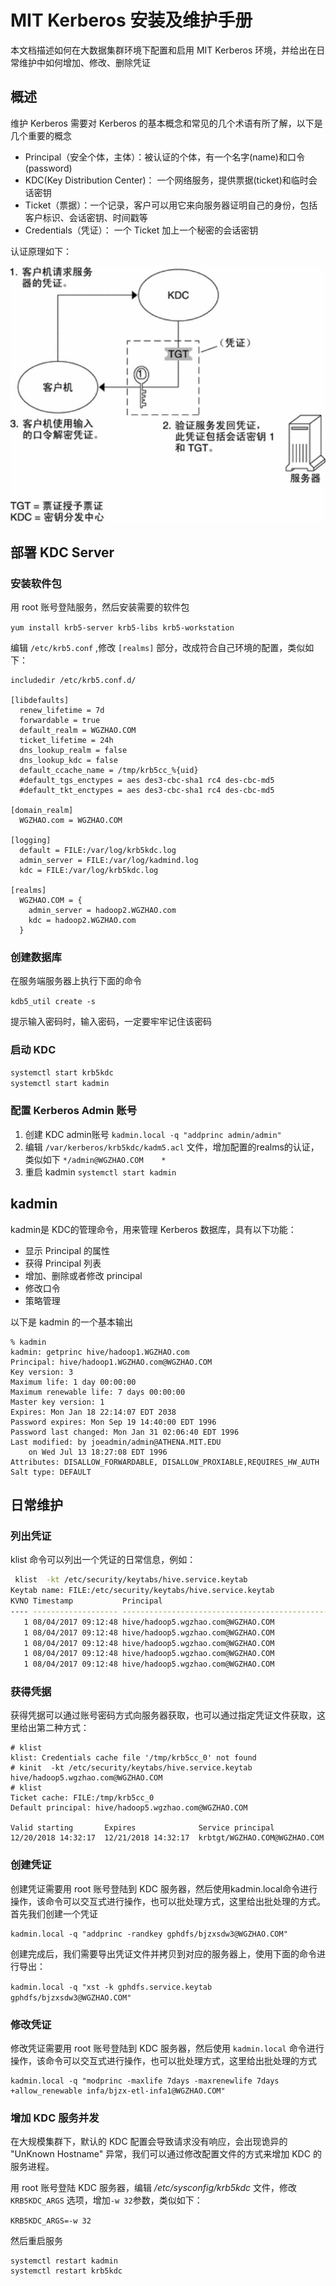# MIT Kerberos  安装及维护手册

本文档描述如何在大数据集群环境下配置和启用 MIT Kerberos 环境，并给出在日常维护中如何增加、修改、删除凭证

## 概述

维护 Kerberos 需要对 Kerberos 的基本概念和常见的几个术语有所了解，以下是几个重要的概念

- Principal（安全个体，主体）：被认证的个体，有一个名字(name)和口令(password)
- KDC(Key Distribution Center)： 一个网络服务，提供票据(ticket)和临时会话密钥
- Ticket（票据）：一个记录，客户可以用它来向服务器证明自己的身份，包括客户标识、会话密钥、时间戳等
- Credentials（凭证）： 一个 Ticket 加上一个秘密的会话密钥

认证原理如下：


![IMAGE](images/6A134438C03225BA6B02D43CB5BB77D9.jpg)


## 部署 KDC Server

### 安装软件包

用 root 账号登陆服务，然后安装需要的软件包

`yum install krb5-server krb5-libs krb5-workstation`

编辑 `/etc/krb5.conf` ,修改 `[realms]` 部分，改成符合自己环境的配置，类似如下：

```
includedir /etc/krb5.conf.d/

[libdefaults]
  renew_lifetime = 7d
  forwardable = true
  default_realm = WGZHAO.COM
  ticket_lifetime = 24h
  dns_lookup_realm = false
  dns_lookup_kdc = false
  default_ccache_name = /tmp/krb5cc_%{uid}
  #default_tgs_enctypes = aes des3-cbc-sha1 rc4 des-cbc-md5
  #default_tkt_enctypes = aes des3-cbc-sha1 rc4 des-cbc-md5

[domain_realm]
  WGZHAO.com = WGZHAO.COM

[logging]
  default = FILE:/var/log/krb5kdc.log
  admin_server = FILE:/var/log/kadmind.log
  kdc = FILE:/var/log/krb5kdc.log

[realms]
  WGZHAO.COM = {
    admin_server = hadoop2.WGZHAO.com
    kdc = hadoop2.WGZHAO.com
  }
```

### 创建数据库

在服务端服务器上执行下面的命令

`kdb5_util create -s`

提示输入密码时，输入密码，一定要牢牢记住该密码

### 启动 KDC

```bash
systemctl start krb5kdc
systemctl start kadmin
```

### 配置 Kerberos Admin 账号 

1. 创建 KDC admin账号 `kadmin.local -q "addprinc admin/admin" `
2. 编辑 `/var/kerberos/krb5kdc/kadm5.acl` 文件，增加配置的realms的认证，类似如下 `*/admin@WGZHAO.COM    *`
3. 重启 kadmin `systemctl start kadmin`

## kadmin

kadmin是 KDC的管理命令，用来管理 Kerberos 数据库，具有以下功能：

- 显示 Principal 的属性
- 获得 Principal 列表
- 增加、删除或者修改 principal
- 修改口令
- 策略管理

以下是 kadmin 的一个基本输出

```shell
% kadmin
kadmin: getprinc hive/hadoop1.WGZHAO.com
Principal: hive/hadoop1.WGZHAO.com@WGZHAO.COM
Key version: 3
Maximum life: 1 day 00:00:00
Maximum renewable life: 7 days 00:00:00
Master key version: 1
Expires: Mon Jan 18 22:14:07 EDT 2038
Password expires: Mon Sep 19 14:40:00 EDT 1996
Password last changed: Mon Jan 31 02:06:40 EDT 1996
Last modified: by joeadmin/admin@ATHENA.MIT.EDU
	on Wed Jul 13 18:27:08 EDT 1996
Attributes: DISALLOW_FORWARDABLE, DISALLOW_PROXIABLE,REQUIRES_HW_AUTH
Salt type: DEFAULT
```

## 日常维护

### 列出凭证

klist 命令可以列出一个凭证的日常信息，例如：

```bash
 klist  -kt /etc/security/keytabs/hive.service.keytab 
Keytab name: FILE:/etc/security/keytabs/hive.service.keytab
KVNO Timestamp           Principal
---- ------------------- ------------------------------------------------------
   1 08/04/2017 09:12:48 hive/hadoop5.wgzhao.com@WGZHAO.COM
   1 08/04/2017 09:12:48 hive/hadoop5.wgzhao.com@WGZHAO.COM
   1 08/04/2017 09:12:48 hive/hadoop5.wgzhao.com@WGZHAO.COM
   1 08/04/2017 09:12:48 hive/hadoop5.wgzhao.com@WGZHAO.COM
   1 08/04/2017 09:12:48 hive/hadoop5.wgzhao.com@WGZHAO.COM
```

### 获得凭据

获得凭据可以通过账号密码方式向服务器获取，也可以通过指定凭证文件获取，这里给出第二种方式：

```shell
# klist
klist: Credentials cache file '/tmp/krb5cc_0' not found
# kinit  -kt /etc/security/keytabs/hive.service.keytab hive/hadoop5.wgzhao.com@WGZHAO.COM
# klist
Ticket cache: FILE:/tmp/krb5cc_0
Default principal: hive/hadoop5.wgzhao.com@WGZHAO.COM

Valid starting       Expires              Service principal
12/20/2018 14:32:17  12/21/2018 14:32:17  krbtgt/WGZHAO.COM@WGZHAO.COM
```

### 创建凭证

创建凭证需要用 root 账号登陆到 KDC 服务器，然后使用kadmin.local命令进行操作，该命令可以交互式进行操作，也可以批处理方式，这里给出批处理的方式。
首先我们创建一个凭证

```shell
kadmin.local -q "addprinc -randkey gphdfs/bjzxsdw3@WGZHAO.COM"
```

创建完成后，我们需要导出凭证文件并拷贝到对应的服务器上，使用下面的命令进行导出：

`kadmin.local -q "xst -k gphdfs.service.keytab  gphdfs/bjzxsdw3@WGZHAO.COM"`

### 修改凭证

修改凭证需要用 root 账号登陆到 KDC 服务器，然后使用 `kadmin.local` 命令进行操作，该命令可以交互式进行操作，也可以批处理方式，这里给出批处理的方式

```shell
kadmin.local -q "modprinc -maxlife 7days -maxrenewlife 7days +allow_renewable infa/bjzx-etl-infa1@WGZHAO.COM"
```

### 增加 KDC 服务并发

在大规模集群下，默认的 KDC 配置会导致请求没有响应，会出现诡异的 "UnKnown Hostname" 异常，我们可以通过修改配置文件的方式来增加 KDC 的服务进程。

用 root 账号登陆 KDC 服务器，编辑 _/etc/sysconfig/krb5kdc_ 文件，修改 `KRB5KDC_ARGS` 选项，增加`-w 32`参数，类似如下：

`KRB5KDC_ARGS=-w 32`

然后重启服务

```shell
systemctl restart kadmin
systemctl restart krb5kdc
```

